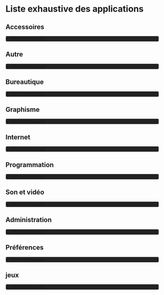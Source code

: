 # Liste exhaustive des applications

## Accessoires

<details style="background-color: #222222; border: 1px solid #ccc; border-radius: 4px;">
<summary>Afficher/Masquer</summary>

### AntiMicroX
Un programme permettant de mapper les boutons et les axes de votre manette de jeu sur des actions spécifiques.

### Brightness Controller
Un outil pour ajuster facilement la luminosité de votre écran.

### Caffeine
Un utilitaire qui empêche la mise en veille de votre écran ou de votre ordinateur lorsque vous êtes inactif.

### Caffeine Indicator
Une application qui affiche une icône dans votre barre d'état système pour activer ou désactiver facilement le mode caféine.

### Calculatrice
Une calculatrice simple et pratique pour effectuer des opérations mathématiques.

### Capture d'écran
Un outil pour capturer des images de votre écran, que ce soit en plein écran ou de manière sélective.

### ClamTkv
Un logiciel antivirus open source pour détecter et supprimer les logiciels malveillants sur votre système.

### Clavier Virtuel
Un clavier virtuel qui vous permet de saisir du texte en utilisant la souris ou le pavé tactile.

### CMatrix
Un économiseur d'écran amusant qui affiche une animation de matrice à la style "Matrix".

### Disques
Un utilitaire pour gérer et formater vos disques et partitions.

### Editeur de texte (xed)
Un éditeur de texte simple et convivial pour éditer des fichiers texte.

### Fichiers (nemo)
Un gestionnaire de fichiers pour parcourir et organiser vos fichiers et dossiers.

### Gestionnaire d'archives (FileRoller)
Un outil pour compresser et décompresser des fichiers et des archives.

### Imager (rpi-imager)
Un utilitaire pour écrire des images disque sur des cartes SD ou des périphériques de stockage.

### KeePassXC
Un gestionnaire de mots de passe sécurisé pour stocker et gérer vos mots de passe.

### Kronometer
Un chronomètre et un minuteur multifonctions avec une interface utilisateur simple.

### Mots de passe et clés (seahorse)
Un gestionnaire de clés et de mots de passe pour stocker et gérer vos informations de sécurité.

### Mousai (shazam like)
Une application qui identifie la musique en écoutant l'environnement sonore.

### Nettoyeur de métadonnées (Metadata Cleaner)
Un outil pour supprimer les métadonnées sensibles des fichiers, tels que les informations de localisation ou les données d'identification.

### Onboard (clavier virtuel)
Un clavier virtuel pour saisir du texte sur les appareils tactiles ou lorsque le clavier physique n'est pas disponible.

### Plank
Un dock léger pour accéder rapidement à vos applications préférées.

### ProtonUp-Qt
Un outil pour gérer les jeux basés sur Proton et Steam Play.

### Recherche de fichiers Catfish
Un utilitaire de recherche de fichiers rapide et facile à utiliser.

### Redshift
Un outil pour ajuster automatiquement la température de couleur de votre écran en fonction de l'heure du jour.

### Renommeur de fichiers (Bulky)
Un utilitaire pour renommer facilement plusieurs fichiers en même temps.

### Sauvegardes (DejaDup)
Un outil de sauvegarde simple et convivial pour protéger vos fichiers importants.

### Stacer
Un gestionnaire système qui vous permet de surveiller les performances de votre système, de gérer les processus en cours d'exécution et de nettoyer les fichiers inutiles.

### Synapse
Un lanceur d'applications et un outil de recherche qui vous permet de trouver rapidement des fichiers, des applications et d'autres éléments sur votre système.

### Table de caractères
Une application qui affiche une table de caractères spéciaux et permet de les insérer facilement dans vos documents.

### To Do
Une application de gestion de tâches pour organiser et suivre vos listes de tâches.

### Vim
Un éditeur de texte en ligne de commande puissant et hautement configurable.

### Visionneur de documents (xreader)
Un visionneur de documents pour afficher et lire différents types de fichiers, tels que les fichiers PDF.

### Visionneur d'images (xviewer)
Un visionneur d'images simple et léger pour afficher et parcourir vos images.

### Warpinator
Un outil de partage de fichiers simple et rapide entre plusieurs ordinateurs sur le même réseau.

### Xfburn
Un logiciel de gravure de CD/DVD léger et facile à utiliser.

### Xpad
Un bloc-notes simple et pratique pour prendre des notes rapidement sur votre bureau.
</details>

## Autre

<details style="background-color: #222222; border: 1px solid #ccc; border-radius: 4px;">
<summary>Afficher/Masquer</summary>

### Flash player (ruffle)

Un lecteur Flash open source et autonome qui permet de lire des contenus Flash sans avoir besoin du plugin Flash d'Adobe.

### Fontbase

Un gestionnaire de polices de caractères avec une interface utilisateur conviviale pour gérer et prévisualiser vos polices.

### Java

Une plateforme de développement et d'exécution pour créer des applications et des services en utilisant le langage de programmation Java.

### Joal

Une bibliothèque Java pour créer des clients BitTorrent et interagir avec le protocole BitTorrent.

</details>

## Bureautique

<details style="background-color: #222222; border: 1px solid #ccc; border-radius: 4px;">
<summary>Afficher/Masquer</summary>

### Agenda

Un outil de gestion d'agenda pour organiser vos rendez-vous, événements et tâches.

### Bibliothèque (fichiers récents et favoris)

Une fonctionnalité qui vous permet de gérer facilement vos fichiers récents et favoris dans une bibliothèque pratique.

### Foliate

Un lecteur de livres électroniques simple et élégant avec des fonctionnalités avancées telles que la gestion des annotations et la personnalisation de l'apparence.

### Ghostwriter

Un éditeur de Markdown conçu pour la rédaction et la prise de notes, avec une interface utilisateur épurée et des fonctionnalités de distraction minimale.

### GnuCash

Un logiciel de comptabilité personnel et d'entreprise qui vous permet de gérer vos finances, de suivre vos dépenses et de créer des rapports financiers.

### LibreOffice

Une suite bureautique complète comprenant des applications telles que Writer, Calc, Impress, Draw, Base et Math pour créer, éditer et gérer des documents, des feuilles de calcul, des présentations et plus encore.

### LibreOffice Base

Une application de base de données pour créer et gérer des bases de données, concevoir des formulaires et exécuter des requêtes sur les données.

### LibreOffice Calc

Une application de feuille de calcul pour créer, éditer et analyser des données sous forme de tableaux.

### LibreOffice Draw

Une application de dessin pour créer des illustrations, des diagrammes et des schémas.

### LibreOffice Impress

Une application de présentation pour créer des diapositives et des présentations multimédias.

### LibreOffice Math

Une application pour créer et éditer des formules mathématiques et des équations.

### LibreOffice Writer

Une application de traitement de texte pour créer et éditer des documents texte, tels que des lettres, des rapports et des articles.

### PDFsam Basic

Un outil pour diviser, fusionner, extraire des pages et effectuer d'autres opérations sur des fichiers PDF.
</details>

## Graphisme

<details style="background-color: #222222; border: 1px solid #ccc; border-radius: 4px;">
<summary>Afficher/Masquer</summary>

### Blender

Un logiciel de modélisation, d'animation et de rendu 3D professionnel pour la création d'images, d'animations, de jeux et bien plus encore.

### Ciano

Un outil simple et intuitif pour scanner et numériser des documents.

### Darktable

Un logiciel de traitement et de gestion de photos en RAW avec des fonctionnalités avancées pour ajuster et améliorer les images.

### Dessin (maoschanz Drawing)

Une application de dessin numérique avec des fonctionnalités de pinceaux, de calques et d'autres outils pour créer des illustrations.

### Editeur d'image GIMP

Un puissant éditeur d'images open source avec des fonctionnalités avancées de retouche et de manipulation d'images.

### gscan2pdf

Un utilitaire pour numériser des documents et les enregistrer au format PDF.

### Inkscape

Un éditeur de graphiques vectoriels open source pour créer et éditer des illustrations, des logos, des schémas et plus encore.

### Krita

Un logiciel de peinture numérique professionnel avec une gamme complète d'outils artistiques pour la création d'illustrations, de bandes dessinées, de textures et bien plus encore.

### Numériseur de documents

Un logiciel pour numériser des documents et les enregistrer sous forme de fichiers numériques.

### Pix

Un éditeur de photos simple et convivial avec des fonctionnalités de retouche d'image et de création de collages.

### Scribus

Un logiciel de PAO (Publication Assistée par Ordinateur) pour la création de documents professionnels tels que des brochures, des magazines et des livres.

### Sweet Home 3D

Un logiciel de conception d'intérieur en 3D pour créer des plans de maison, aménager des espaces et visualiser des projets d'aménagement intérieur.

### Trimage Image Compressor

Un outil pour compresser et optimiser les images pour une utilisation sur le web.

### YacReader

Un lecteur de bandes dessinées numériques avec des fonctionnalités avancées pour la lecture et la gestion de votre collection de BD.

### YacReader Library

Une bibliothèque pour gérer et organiser votre collection de bandes dessinées numériques avec des fonctionnalités de recherche, de tri et d'affichage des métadonnées.
</details>

## Internet

<details style="background-color: #222222; border: 1px solid #ccc; border-radius: 4px;">
<summary>Afficher/Masquer</summary>

### Applications web (webapp-manager)

Un gestionnaire d'applications web qui vous permet de créer et de gérer des raccourcis pour vos sites web préférés en tant qu'applications autonomes.

### Ferdium

Un navigateur web open source basé sur Chromium avec un accent sur la confidentialité et la sécurité.

### FileZilla

Un client FTP open source et puissant pour transférer des fichiers entre votre ordinateur et un serveur distant.

### FreeTube

Une application de bureau open source pour regarder des vidéos YouTube tout en respectant la vie privée de l'utilisateur.

### Haguichi

Une interface graphique pour se connecter et gérer des réseaux Hamachi, un service VPN peer-to-peer.

### HexChat

Un client IRC open source et convivial pour discuter avec d'autres utilisateurs sur des réseaux IRC.

### Indicateur de KDE Connect

Un indicateur de système pour KDE Connect, une application pour connecter votre téléphone Android à votre ordinateur.

### JDownloader

Un gestionnaire de téléchargement open source pour télécharger des fichiers à partir de sites d'hébergement de fichiers.

### Joal

Une bibliothèque Java pour créer des clients BitTorrent et interagir avec le protocole BitTorrent.

### KDE Connect

Une application pour connecter votre téléphone Android à votre ordinateur et partager des fichiers, des notifications et plus encore.

### KDE Connect SMS

Une fonctionnalité de KDE Connect pour envoyer et recevoir des SMS à partir de votre ordinateur en utilisant votre téléphone Android.

### Messagerie Thunderbird

Un client de messagerie open source et extensible pour gérer vos e-mails, vos calendriers et vos contacts.

### Navigateur Web Firefox

Un navigateur web open source et rapide développé par Mozilla.

### pcloud

Un service de stockage en ligne sécurisé et fiable pour stocker, partager et sauvegarder vos fichiers.

### RustDesk

Un logiciel de bureau à distance open source et sécurisé basé sur Rust.

### Téléchargeur de vidéos

Une application pour télécharger des vidéos à partir de sites de streaming vidéo populaires.

### Transmission

Un client BitTorrent léger et open source pour télécharger et partager des fichiers via le protocole BitTorrent.

### Vivaldi

Un navigateur web rapide, personnalisable et riche en fonctionnalités qui met l'accent sur la personnalisation et la flexibilité.
</details>

## Programmation

<details style="background-color: #222222; border: 1px solid #ccc; border-radius: 4px;">
<summary>Afficher/Masquer</summary>

### GHex

Un éditeur hexadécimal pour afficher et modifier des fichiers binaires sous forme de représentation hexadécimale.

### VSCodium

Une version open source et sans marque dérivée de l'éditeur de code Visual Studio Code, offrant les mêmes fonctionnalités et extensions que l'original.
</details>

## Son et vidéo

<details style="background-color: #222222; border: 1px solid #ccc; border-radius: 4px;">
<summary>Afficher/Masquer</summary>

### Ardour6

Un logiciel d'enregistrement, d'édition et de mixage audio professionnel pour la production musicale et le travail de post-production.

### Audacity

Un éditeur audio open source et multiplateforme pour l'enregistrement, l'édition et le traitement de fichiers audio.

### Avidemux

Un logiciel d'édition vidéo open source pour découper, filtrer et encoder des vidéos.

### Celluloid

Un lecteur multimédia simple et élégant basé sur MPV, avec des fonctionnalités avancées de lecture vidéo.

### Cheese

Une application de capture photo et vidéo pour les webcams.

### Ciano

Un outil simple et intuitif pour scanner et numériser des documents.

### Cozy

Une application pour organiser et gérer vos documents personnels, vos photos et bien plus encore.

### DevedeNG

Un logiciel pour créer des DVD vidéo à partir de fichiers vidéo.

### Encodeur de DVD OGMRip

Un outil pour extraire des fichiers vidéo à partir de DVD et les encoder dans différents formats.

### Gaupol

Un éditeur de sous-titres pour créer, éditer et synchroniser des sous-titres pour des vidéos.

### Handbrake
Un convertisseur vidéo open source pour encoder des vidéos dans différents formats.

### Hypnotix

Un lecteur IPTV pour regarder des chaînes de télévision en direct et des flux vidéo en ligne.

### Kdenlive

Un logiciel de montage vidéo non linéaire pour créer et éditer des vidéos avec des fonctionnalités avancées.

### Kodi

Une application de centre multimédia pour lire des vidéos, de la musique, des photos et bien plus encore sur différents appareils.

### Lecteur multimédia mpv

Un lecteur multimédia léger et puissant basé sur MPlayer, avec des fonctionnalités avancées de lecture vidéo.

### Lecteur multimédia VLC

Un lecteur multimédia polyvalent et open source pour lire des vidéos, de la musique, des DVD, des Blu-ray et bien plus encore.

### LMMS

Un studio de musique numérique libre et open source pour composer, éditer et produire de la musique sur votre ordinateur.

### MP4Client

Un lecteur multimédia pour lire des fichiers MP4 et d'autres formats multimédias.

### OBS Studio

Un logiciel d'enregistrement et de diffusion en direct pour capturer et diffuser des vidéos sur différentes plateformes.

### QjackCtl

Une interface graphique pour contrôler le serveur audio JACK pour le traitement audio en temps réel.

### Rhythmbox

Un lecteur de musique pour écouter, organiser et gérer votre collection de musique.

### Sound Juicer

Un logiciel pour extraire des pistes audio à partir de CD audio et les enregistrer sur votre ordinateur.

### Xfburn

Un logiciel de gravure de CD et de DVD simple et léger pour créer des disques de données et audio.

### Xjadeo

Un lecteur vidéo pour synchroniser des vidéos avec de l'audio pour la post-production et la composition musicale.

### ZynAddSubFX - Alsa

Un synthétiseur logiciel polyphonique avec une interface ALSA pour la gestion des entrées et sorties audio.

### ZynAddSubFX - Jack

Un synthétiseur logiciel polyphonique avec une interface JACK pour la gestion des entrées et sorties audio.

### ZynAddSubFX - Jack (multi canaux)

Une version multi-canaux du synthétiseur logiciel polyphonique ZynAddSubFX avec une interface JACK pour la gestion des entrées et sorties audio.

### ZynAddSubFX - OSS

Un logiciel de synthétiseur audio puissant et polyvalent permettant de créer des sons uniques grâce à une variété de fonctionnalités de synthèse et d'effets.
</details>

## Administration

<details style="background-color: #222222; border: 1px solid #ccc; border-radius: 4px;">
<summary>Afficher/Masquer</summary>

### Analyseur d'utilisation des disques

Un outil pour analyser et visualiser l'utilisation de l'espace disque sur votre système.

### Ecran de connexion

L'interface pour se connecter à votre session utilisateur sur votre système.

### Editeur dconf

Un éditeur de configuration pour modifier les paramètres système et les préférences utilisateur.

### Gestionnaire de mises à jour

Un outil pour gérer les mises à jour du système d'exploitation et des logiciels installés.

### Gestionnaire de paquets Synaptic

Une interface graphique pour gérer les paquets logiciels installés sur votre système.

### Gestionnaire de pilotes

Un outil pour gérer les pilotes matériels installés sur votre système.

### GParted

Un utilitaire de partitionnement de disque pour créer, supprimer, redimensionner et gérer les partitions de disque.

### Grub Customizer

Un outil pour personnaliser et configurer le menu de démarrage GRUB.

### Imprimantes

Un outil pour gérer les imprimantes et les tâches d'impression sur votre système.

### Journaux (logs)

Une application pour consulter les journaux système et les messages d'erreur du système.

### Logithèque

Une application pour rechercher, installer et gérer des logiciels sur votre système.

### Moniteur système

Un outil pour surveiller les performances et l'utilisation des ressources de votre système.

### Outil de sauvegarde

Un outil pour sauvegarder et restaurer vos fichiers et paramètres importants.

### Relevés du système

Une application pour afficher des informations détaillées sur votre système, y compris les spécifications matérielles et les informations système.

### Sources de logiciels

Un outil pour gérer les sources de logiciels (dépôts) utilisées pour installer des logiciels sur votre système.

### Statistiques de l'alimentation

Une application pour afficher des statistiques sur l'utilisation de l'alimentation et l'état de la batterie sur votre système.

### Terminal

Une interface en ligne de commande pour exécuter des commandes et des scripts sur votre système.

### Tilix

Un émulateur de terminal avancé avec des fonctionnalités de personnalisation et de gestion des onglets.

### Timeshift

Un outil pour créer des instantanés du système et restaurer le système à un état antérieur en cas de problème.

### Utilisateurs et Groupes

Un outil pour gérer les utilisateurs, les groupes et les privilèges sur votre système.

### VirtualBox

Un logiciel de virtualisation pour exécuter des systèmes d'exploitation invités sur votre système hôte.
</details>

## Préférences

<details style="background-color: #222222; border: 1px solid #ccc; border-radius: 4px;">
<summary>Afficher/Masquer</summary>

### Accessibilité

Les préférences pour configurer les paramètres d'accessibilité du système, y compris les options pour les personnes malvoyantes, les personnes sourdes ou malentendantes, les personnes à mobilité réduite, etc.

### Actions

Les préférences pour configurer les actions et les raccourcis clavier personnalisés.

### Affichage

Les préférences pour configurer les paramètres d'affichage, y compris la résolution, le rapport d'aspect, la mise en miroir, etc.

### Applets

Les préférences pour configurer les applets (petites applications) affichés sur le bureau ou le tableau de bord.

### Applications au démarrage

Les préférences pour configurer les applications qui se lancent automatiquement au démarrage du système.

### Applications préférées

Les préférences pour définir les applications par défaut pour certaines actions, comme la navigation web, la lecture de musique, l'ouverture de fichiers, etc.

### Bureau

Les préférences pour configurer les paramètres spécifiques au bureau, y compris le fond d'écran, les icônes, les effets visuels, etc.

### Clavier

Les préférences pour configurer les paramètres du clavier, y compris les raccourcis clavier, la disposition du clavier, la vitesse de frappe, etc.

### Coins intelligents

Les préférences pour configurer les actions associées aux coins de l'écran, par exemple, pour afficher le bureau, lancer une application, etc.

### Comptes en ligne

Les préférences pour configurer les comptes en ligne, tels que les comptes de messagerie, les comptes de réseaux sociaux, etc.

### Confidentialité

Les préférences pour configurer les paramètres de confidentialité du système, y compris les autorisations d'accès aux applications, les paramètres de suivi, les paramètres de localisation, etc.

### Configuration du pare-feu

Les préférences pour configurer les paramètres de pare-feu pour gérer les connexions entrantes et sortantes.

### Configuration réseau avancée

Les préférences pour configurer les paramètres réseau avancés, tels que les adresses IP statiques, les serveurs DNS personnalisés, les paramètres proxy, etc.

### Couleur

Les préférences pour configurer les paramètres de couleur du système, y compris les thèmes de couleur, les schémas de couleurs, etc.

### Date & Heure

Les préférences pour configurer les paramètres de date et d'heure du système, y compris le fuseau horaire, le format de date et d'heure, la synchronisation avec un serveur de temps, etc.

### Desklets

Les préférences pour configurer les desklets, qui sont des mini-applications affichées sur le bureau pour afficher des informations telles que la météo, l'heure, etc.

### Détails du compte

Les préférences pour configurer les paramètres du compte utilisateur, y compris le nom d'utilisateur, l'image du profil, etc.

### Disques

Les préférences pour afficher et gérer les disques et les périphériques de stockage connectés au système.

### Economiseur d'écran

Les préférences pour configurer les paramètres de l'économiseur d'écran, y compris les délais, les modes d'activation, les images de fond, etc.

### Ecran d'accueil

Les préférences pour configurer les paramètres de l'écran d'accueil du système, y compris les applications affichées, les widgets, etc.

### Effets

Les préférences pour configurer les effets visuels du bureau, tels que les animations, les transitions, etc.

### Espaces de travail

Les préférences pour configurer les paramètres des espaces de travail virtuels, y compris le nombre d'espaces de travail, leur disposition, etc.

### Extensions

Les préférences pour gérer les extensions du bureau, qui ajoutent des fonctionnalités supplémentaires au système.

### Fenêtres

Les préférences pour configurer les paramètres des fenêtres, tels que la décoration des fenêtres, la disposition, les raccourcis clavier, etc.

### Fonds d'écran

Les préférences pour configurer les fonds d'écran du bureau, y compris les images, les diaporamas, les effets, etc.

### Général

Les préférences générales du système, y compris les paramètres de langue, les paramètres de démarrage, les mises à jour automatiques, etc.

### Gestion d'alimentation

Les préférences pour configurer les paramètres de gestion de l'alimentation, y compris les options de veille, les actions à effectuer lors de la fermeture du couvercle, etc.

### Gestionnaire Bluetooth (Blueman)

Les préférences pour configurer les paramètres du gestionnaire Bluetooth, y compris la recherche de périphériques, le couplage, les paramètres de connexion, etc.

### Gestuelles

Les préférences pour configurer les gestes du pavé tactile ou de la souris, tels que les gestes de défilement, les gestes de zoom, etc.

### GPaste

Les préférences pour configurer les paramètres du gestionnaire de presse-papiers GPaste, y compris les raccourcis clavier, les options d'historique, etc.

### Informations Système

Les préférences pour afficher les informations système telles que la version du système d'exploitation, les spécifications matérielles, etc.

### Juxtaposition de fenêtres

Les préférences pour configurer le comportement de la juxtaposition des fenêtres, y compris les effets visuels, les options de disposition, etc.

### Langues

Les préférences pour configurer les paramètres de langue du système, y compris les langues d'affichage, les langues d'entrée, etc.

### Méthodes de saisie

Les préférences pour configurer les méthodes de saisie, y compris les dispositions de clavier, les méthodes de saisie de texte, etc.

### Notifications

Les préférences pour configurer les paramètres de notifications, y compris les notifications système, les notifications des applications, les paramètres de sonnerie, etc.

### Panneau

Les préférences pour configurer les paramètres du panneau, y compris la disposition, les applets, les indicateurs, etc.

### Paramètres de KDE Connect

Les préférences pour configurer les paramètres de l'application KDE Connect, qui permet la synchronisation et le partage de fichiers entre les périphériques.

### Paramètres de Qt5

Les préférences pour configurer les paramètres du framework de développement Qt5, y compris les thèmes, les polices, les paramètres de rendu, etc.

### Paramètres système

Les préférences pour configurer les paramètres système généraux, y compris les paramètres de sécurité, les paramètres de mise à jour, les paramètres de stockage, etc.

### Prise en charge des langues

Les préférences pour configurer les paramètres de prise en charge des langues, y compris les packs de langues disponibles, les outils de traduction, etc.

### Réseau

Les préférences pour configurer les paramètres réseau, y compris les connexions filaires et sans fil, les paramètres DNS, les paramètres proxy, etc.

### Sélection de Polices

Les préférences pour configurer les polices du système, y compris la police par défaut, les polices d'interface, les polices de document, etc.

### Son

Les préférences pour configurer les paramètres audio, y compris le volume, les périphériques de sortie et d'entrée, les effets sonores, etc.

### Souris et pavé tactile

Les préférences pour configurer les paramètres de la souris et du pavé tactile, y compris la vitesse, les boutons, les gestes, etc.

### Tablette graphique

Les préférences pour configurer les paramètres de la tablette graphique, y compris la sensibilité, les boutons, les raccourcis clavier, etc.

### Thèmes

Les préférences pour configurer les thèmes du système, y compris les thèmes d'interface, les thèmes de fenêtres, les thèmes d'icônes, etc.
</details>

## jeux

<details style="background-color: #222222; border: 1px solid #ccc; border-radius: 4px;">
<summary>Afficher/Masquer</summary>

### Lutris

Une plate-forme de jeu open source pour gérer et exécuter des jeux sous Linux, en offrant une interface conviviale et la possibilité d'installer et de lancer des jeux provenant de différentes sources.

### ProtonUp-Qt

Un outil graphique pour gérer et mettre à jour les versions de Proton, une couche de compatibilité pour exécuter des jeux Windows sur Linux via Steam Play.
</details>
